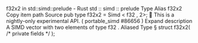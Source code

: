 f32x2 in std::simd::prelude - Rust
std
::
simd
::
prelude
Type Alias
f32x2
Copy item path
Source
pub type f32x2 =
Simd
<
f32
, 2>;
🔬
This is a nightly-only experimental API. (
portable_simd
#86656
)
Expand description
A SIMD vector with two elements of type
f32
.
Aliased Type
§
struct f32x2(
/* private fields */
);